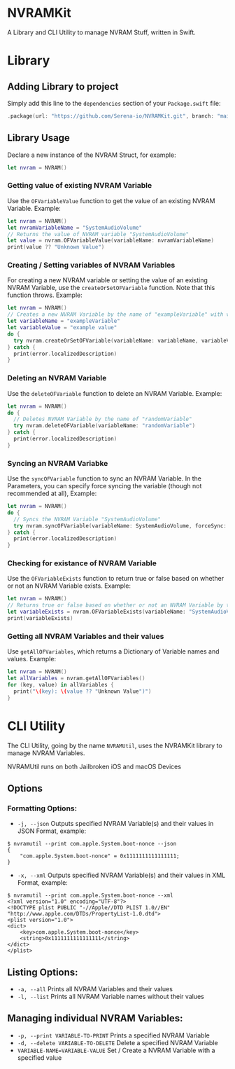 # NVRAMKit

A Library and CLI Utility to manage NVRAM Stuff, written in Swift.

# Library
## Adding Library to project
Simply add this line to the `dependencies` section of your `Package.swift` file:
```swift
.package(url: "https://github.com/Serena-io/NVRAMKit.git", branch: "main")
```

## Library Usage
Declare a new instance of the NVRAM Struct, for example:
```swift
let nvram = NVRAM()
```

### Getting value of existing NVRAM Variable
Use the `OFVariableValue` function to get the value of an existing NVRAM Variable. Example:
```swift
let nvram = NVRAM()
let nvramVariableName = "SystemAudioVolume"
// Returns the value of NVRAM variable "SystemAudioVolume"
let value = nvram.OFVariableValue(variableName: nvramVariableName)
print(value ?? "Unknown Value")
```

### Creating / Setting variables of NVRAM Variables
For creating a new NVRAM variable or setting the value of an existing NVRAM Variable, use the `createOrSetOFVariable` function. Note that this function throws. Example:
```swift
let nvram = NVRAM()
// Creates a new NVRAM Variable by the name of "exampleVariable" with value "example value"
let variableName = "exampleVariable"
let variableValue = "example value"
do {
  try nvram.createOrSetOFVariable(variableName: variableName, variableValue: variableValue)
} catch {
  print(error.localizedDescription)
}
```

### Deleting an NVRAM Variable
Use the `deleteOFVariable` function to delete an NVRAM Variable. Example:
```swift
let nvram = NVRAM()
do {
  // Deletes NVRAM Variable by the name of "randomVariable"
  try nvram.deleteOFVariable(variableName: "randomVariable")
} catch {
  print(error.localizedDescription)
}
```

### Syncing an NVRAM Variabke
Use the `syncOFVariable` function to sync an NVRAM Variable. In the Parameters, you can specify force syncing the variable (though not recommended at all), Example:
```swift
let nvram = NVRAM()
do {
  // Syncs the NVRAM Variable "SystemAudioVolume"
  try nvram.syncOFVariable(variableName: SystemAudioVolume, forceSync: false)
} catch {
  print(error.localizedDescription)
}
```
### Checking for existance of NVRAM Variable
Use the `OFVariableExists` function to return true or false based on whether or not an NVRAM Variable exists. Example:
```swift
let nvram = NVRAM()
// Returns true or false based on whether or not an NVRAM Variable by the name of "SystemAudioVolume" exists
let variableExists = nvram.OFVariableExists(variableName: "SystemAudioVolume")
print(variableExists)
```

### Getting all NVRAM Variables and their values
Use `getAllOFVariables`, which returns a Dictionary of Variable names and values. Example:
```swift
let nvram = NVRAM() 
let allVariables = nvram.getAllOFVariables()
for (key, value) in allVariables {
  print("\(key): \(value ?? "Unknown Value")")
}
```

# CLI Utility
The CLI Utility, going by the name `NVRAMUtil`, uses the NVRAMKit library to manage NVRAM Variables. 

NVRAMUtil runs on both Jailbroken iOS and macOS Devices
## Options
### Formatting Options:
- `-j, --json` Outputs specified NVRAM Variable(s) and their values in JSON Format, example:
```
$ nvramutil --print com.apple.System.boot-nonce --json
{
    "com.apple.System.boot-nonce" = 0x1111111111111111;
}
```
- `-x, --xml` Outputs specified NVRAM Variable(s) and their values in XML Format, example:
```
$ nvramutil --print com.apple.System.boot-nonce --xml
<?xml version="1.0" encoding="UTF-8"?>
<!DOCTYPE plist PUBLIC "-//Apple//DTD PLIST 1.0//EN" "http://www.apple.com/DTDs/PropertyList-1.0.dtd">
<plist version="1.0">
<dict>
	<key>com.apple.System.boot-nonce</key>
	<string>0x1111111111111111</string>
</dict>
</plist>
```

## Listing Options:
- `-a, --all` Prints all NVRAM Variables and their values
- `-l, --list` Prints all NVRAM Variable names without their values

## Managing individual NVRAM Variables:
- `-p, --print VARIABLE-TO-PRINT` Prints a specified NVRAM Variable
- `-d, --delete VARIABLE-TO-DELETE` Delete a specified NVRAM Variable
- `VARIABLE-NAME=VARIABLE-VALUE` Set / Create a NVRAM Variable with a specified value

